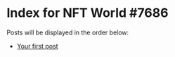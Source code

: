 # Index for NFT World #7686
Posts will be displayed in the order below:

- [Your first post](./001-first.md)

